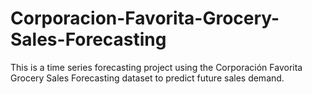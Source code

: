 # Corporacion-Favorita-Grocery-Sales-Forecasting
This is a time series forecasting project using the Corporación Favorita Grocery Sales Forecasting dataset to predict future sales demand.
